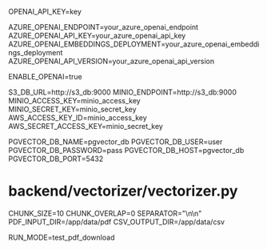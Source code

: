 OPENAI_API_KEY=key

AZURE_OPENAI_ENDPOINT=your_azure_openai_endpoint
AZURE_OPENAI_API_KEY=your_azure_openai_api_key
AZURE_OPENAI_EMBEDDINGS_DEPLOYMENT=your_azure_openai_embeddings_deployment
AZURE_OPENAI_API_VERSION=your_azure_openai_api_version

ENABLE_OPENAI=true

S3_DB_URL=http://s3_db:9000
MINIO_ENDPOINT=http://s3_db:9000
MINIO_ACCESS_KEY=minio_access_key
MINIO_SECRET_KEY=minio_secret_key
AWS_ACCESS_KEY_ID=minio_access_key
AWS_SECRET_ACCESS_KEY=minio_secret_key

PGVECTOR_DB_NAME=pgvector_db
PGVECTOR_DB_USER=user
PGVECTOR_DB_PASSWORD=pass
PGVECTOR_DB_HOST=pgvector_db
PGVECTOR_DB_PORT=5432

# backend/vectorizer/vectorizer.py
CHUNK_SIZE=10
CHUNK_OVERLAP=0
SEPARATOR="\n\n"
PDF_INPUT_DIR=/app/data/pdf
CSV_OUTPUT_DIR=/app/data/csv

RUN_MODE=test_pdf_download
